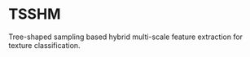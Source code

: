 # TSSHM
Tree-shaped sampling based hybrid multi-scale feature extraction for texture classification.
